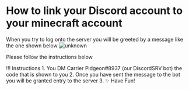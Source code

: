 # How to link your Discord account to your minecraft account

When you try to log onto the server you will be greeted by a message like the one shown below
![unknown](https://user-images.githubusercontent.com/36905598/148169437-28d4bdaa-fd25-4b33-9092-9438290c49b1.png)

Please follow the instructions below

!!! Instructions
    1. You DM Carrier Pidgeon#8937 (our DiscordSRV bot) the code that is shown to you
    2. Once you have sent the message to the bot you will be granted entry to the server
    3. ✨ Have Fun!